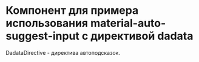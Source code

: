 # Компонент для примера использования material-auto-suggest-input с директивой dadata

DadataDirective - директива автоподсказок.


